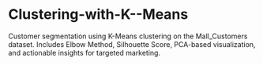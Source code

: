 # Clustering-with-K--Means
Customer segmentation using K-Means clustering on the Mall_Customers dataset. Includes Elbow Method, Silhouette Score, PCA-based visualization, and actionable insights for targeted marketing.
